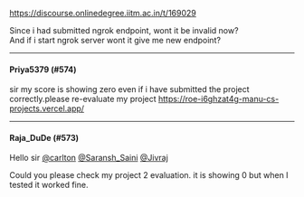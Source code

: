 https://discourse.onlinedegree.iitm.ac.in/t/169029

Since i had submitted ngrok endpoint, wont it be invalid now?<br/>
And if i start ngrok server wont it give me new endpoint?</p><hr>

<h4>Priya5379 (#574)</h4>
<p>sir my score is showing zero even if i have submitted the project correctly.please re-evaluate my project <a href="https://roe-i6ghzat4g-manu-cs-projects.vercel.app/" rel="noopener nofollow ugc">https://roe-i6ghzat4g-manu-cs-projects.vercel.app/</a></p><hr>

<h4>Raja_DuDe (#573)</h4>
<p>Hello sir <a class="mention" href="/u/carlton">@carlton</a> <a class="mention" href="/u/saransh_saini">@Saransh_Saini</a> <a class="mention" href="/u/jivraj">@Jivraj</a></p>
<p>Could you please check my project 2 evaluation. it is showing 0 but when I tested it worked fine.